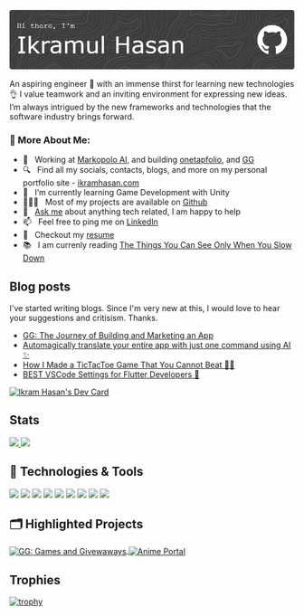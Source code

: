 ![Header](./header_2.png)

An aspiring engineer 🚀 with an immense thirst for learning new technologies 👌 I value teamwork and an inviting environment for expressing new
ideas. I’m always intrigued by the new frameworks and technologies that the software industry brings forward.

<!-- <img align="right" alt="GIF" src="https://raw.githubusercontent.com/rahul-jha98/rahul-jha98/main/techstack.gif" width="360px"/> -->
  
### 🧐 More About Me:

- 🔭 &nbsp; Working at [Markopolo AI](https://markopolo.ai), and building [onetapfolio](https://onetapfolio.com), and [GG](https://ikramhasan.com/gg)
- 🔍 &nbsp; Find all my socials, contacts, blogs, and more on my personal portfolio site - [ikramhasan.com](https://www.ikramhasan.com/)
- 🌱 &nbsp; I’m currently learning Game Development with Unity
- 👨🏻‍💻 &nbsp; Most of my projects are available on [Github](https://github.com/ikramhasan?tab=repositories)
- 💬 &nbsp; [Ask me](mailto:ikramhasan.dev@gmail.com) about anything tech related, I am happy to help
- 📫 &nbsp; Feel free to ping me on [LinkedIn](https://www.linkedin.com/in/ikramhasan/)
- 📝 &nbsp; Checkout my [resume](https://ikramhasan.com/cv)
- 📚 &nbsp; I am currenly reading [The Things You Can See Only When You Slow Down](https://www.goodreads.com/book/show/30780006-the-things-you-can-see-only-when-you-slow-down)

## Blog posts

I've started writing blogs. Since I'm very new at this, I would love to hear your suggestions and critisism. Thanks. 

<!-- BLOG-POST-LIST:START -->
- [GG: The Journey of Building and Marketing an App](https://blog.ikramhasan.com/gg-the-journey-of-building-and-marketing-an-app)
- [Automagically translate your entire app with just one command using AI ✨](https://blog.ikramhasan.com/automagically-translate-your-entire-app-with-just-one-command-using-ai)
- [How I Made a TicTacToe Game That You Cannot Beat 🙅‍♂️](https://blog.ikramhasan.com/how-i-made-a-tictactoe-game-that-you-cannot-beat)
- [BEST VSCode Settings for Flutter Developers 🚀](https://blog.ikramhasan.com/best-vscode-settings-for-flutter-developers)
<!-- BLOG-POST-LIST:END -->

<a href="https://app.daily.dev/ikramhasan"><img src="https://api.daily.dev/devcards/v2/yTv81KZ6R.png?type=wide&r=7zp" width="652" alt="Ikram Hasan's Dev Card"/></a>

## Stats

<p align="left">
  <a href="https://www.ikramhasan.com/">
  <img width="49.5%" src="https://github-readme-stats.vercel.app/api?username=ikramhasan&count_private=true&show_icons=true&theme=radical" />
    <img width="49.5%" src="https://github-readme-stats.vercel.app/api/top-langs/?username=ikramhasan&count_private=true&show_icons=true&theme=radical&layout=compact&langs_count=4" />
  </a>
</p>

## 🔧 Technologies & Tools

![](https://img.shields.io/badge/Editor-VS_Code-informational?style=flat&logo=visual-studio-code&logoColor=white&color=6aa6f8)
![](https://img.shields.io/badge/Code-Dart-informational?style=flat&logo=dart&logoColor=white&color=6aa6f8)
![](https://img.shields.io/badge/Code-Java-informational?style=flat&logo=java&logoColor=white&color=6aa6f8)
![](https://img.shields.io/badge/Code-JavaScript-informational?style=flat&logo=javascript&logoColor=white&color=6aa6f8)
![](https://img.shields.io/badge/Framework-Flutter-informational?style=flat&logo=flutter&logoColor=white&color=6aa6f8)
![](https://img.shields.io/badge/Framework-React-informational?style=flat&logo=react&logoColor=white&color=6aa6f8)
![](https://img.shields.io/badge/Design-Figma-informational?style=flat&logo=figma&logoColor=white&color=6aa6f8)
![](https://img.shields.io/badge/OS-Linux-informational?style=flat&logo=linux&logoColor=white&color=6aa6f8)
![](https://img.shields.io/badge/OS-Windows-informational?style=flat&logo=windows&logoColor=white&color=6aa6f8)

## 🗂️ Highlighted Projects

<a href="https://github.com/ikramhasan/GG-Games-and-Giveaways">
  <img align="center" src="https://github-readme-stats.vercel.app/api/pin/?username=ikramhasan&repo=GG-Games-and-Giveaways&show_icons=true&line_height=27&title_color=6aa6f8&text_color=8a919a&icon_color=6aa6f8&bg_color=22272e" alt="GG: Games and Givewaways" />
</a>

<a href="https://github.com/ikramhasan/Impossible-TicTacToe-Ai">
  <img align="center" src="https://github-readme-stats.vercel.app/api/pin/?username=ikramhasan&repo=Impossible-TicTacToe-Ai&show_icons=true&line_height=27&title_color=6aa6f8&text_color=8a919a&icon_color=6aa6f8&bg_color=22272e" alt="Anime Portal" />
</a>

## Trophies

[![trophy](https://github-profile-trophy.vercel.app/?username=ikramhasan&theme=onedark)](https://github.com/ryo-ma/github-profile-trophy)


<!--
**ikramhasan/ikramhasan** is a ✨ _special_ ✨ repository because its `README.md` (this file) appears on your GitHub profile.

Here are some ideas to get you started:

- 🔭 I’m currently working on ...
- 🌱 I’m currently learning ...
- 👯 I’m looking to collaborate on ...
- 🤔 I’m looking for help with ...
- 💬 Ask me about ...
- 📫 How to reach me: ...
- 😄 Pronouns: ...
- ⚡ Fun fact: ...

import Vue from "vue";
import App from "./App.vue";
import TypeIt from "typeit";

Vue.config.productionTip = false;

new Vue({
  render: h => h(App)
}).$mount("#app");

new TypeIt("#inner-demo-2", {
  speed: 100,
  lifelike: true,
  cursor: true,
  cursorSpeed: 300,
  loop: true
})
  .pause(1000)
  .type('<span style="font-family: Segoe UI Emoji">👋</span>', {
    html: true
  })
  .type("&nbspHi&nbspthere!&nbspI'm&nbspIkramul&nbspHasan.")
  .pause(750)
  .move(-6)
  .delete(3, { deleteSpeed: 130 })
  .pause(500)
  //.type("&nbspcom")
  //.pause(500)
  .move(-5)
  .type("https://")
  .move(11)
  .type("com")
  .move("END")
  .pause(1000)
  .go();

-->
